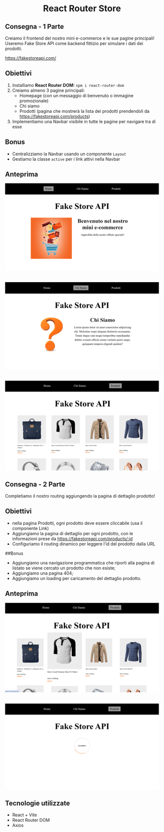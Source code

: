 <h1 align="center"> React Router Store </h1>

## Consegna - 1 Parte

Creiamo il frontend del nostro mini e-commerce e le sue pagine principali!
Useremo Fake Store API come backend fittizio per simulare i dati dei prodotti.

https://fakestoreapi.com/

## Obiettivi

1. Installiamo **React Router DOM:** `npm i react-router-dom`
2. Creiamo almeno 3 pagine principali:
    - Homepage (con un messaggio di benvenuto o immagine promozionale)
    - Chi siamo
    - Prodotti (pagina che mostrerà la lista dei prodotti prendendoli da https://fakestoreapi.com/products)
3. Implementiamo una Navbar visibile in tutte le pagine per navigare tra di esse

## Bonus

- Centralizziamo la Navbar usando un componente `Layout`
- Gestiamo la classe `active` per i link attivi nella Navbar

## Anteprima
![Homepage](./public/screenshot-home.png)
<br>
<br>
<br>
![Chi Siamo](./public/screenshot-chisiamo.png)
<br>
<br>
<br>
![Prodotti](./public/screenshot-prodotti.png)

## Consegna - 2 Parte

Completiamo il nostro routing aggiungendo la pagina di dettaglio prodotto!

## Obiettivi

- nella pagina Prodotti, ogni prodotto deve essere cliccabile (usa il componente Link)
- Aggiungiamo la pagina di dettaglio per ogni prodotto, con le informazioni prese da https://fakestoreapi.com/products/:id
- Configuriamo il routing dinamico per leggere l’id del prodotto dalla URL

##Bonus
- Aggiungiamo una navigazione programmatica che riporti alla pagina di listato se viene cercato un prodotto che non esiste;
- Aggiungiamo una pagina 404;
- Aggiungiamo un loading per caricamento del dettaglio prodotto.

## Anteprima
![Prodotto Cliccabile](./public/screenshot-prodotto-cliccabile.png)
<br>
<br>
<br>
![Schermata Loading](./public/screenshot-loading.png)

## Tecnologie utilizzate

- React + Vite
- React Router DOM
- Axios

